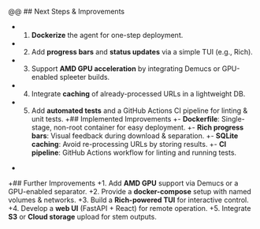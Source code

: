 @@ ## Next Steps & Improvements
- 1. **Dockerize** the agent for one-step deployment.
- 2. Add **progress bars** and **status updates** via a simple TUI (e.g., Rich).
- 3. Support **AMD GPU acceleration** by integrating Demucs or GPU-enabled spleeter builds.
- 4. Integrate **caching** of already-processed URLs in a lightweight DB.
- 5. Add **automated tests** and a GitHub Actions CI pipeline for linting & unit tests.
+## Implemented Improvements
+- **Dockerfile**: Single-stage, non-root container for easy deployment.
+- **Rich progress bars**: Visual feedback during download & separation.
+- **SQLite caching**: Avoid re-processing URLs by storing results.
+- **CI pipeline**: GitHub Actions workflow for linting and running tests.
+
+## Further Improvements
+1. Add **AMD GPU** support via Demucs or a GPU-enabled separator.
+2. Provide a **docker-compose** setup with named volumes & networks.
+3. Build a **Rich-powered TUI** for interactive control.
+4. Develop a **web UI** (FastAPI + React) for remote operation.
+5. Integrate **S3** or **Cloud storage** upload for stem outputs.
